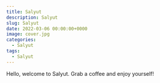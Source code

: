 ```yaml
---
title: Salyut
description: Salyut
slug: Salyut
date: 2022-03-06 00:00:00+0000
image: cover.jpg
categories:
  - Salyut
tags:
  - Salyut
---
```


Hello, welcome to Salyut. Grab a coffee and enjoy yourself!

